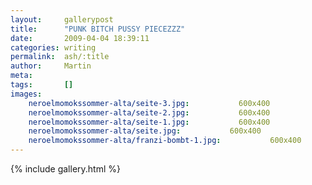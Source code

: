 ```yaml
---
layout:     gallerypost
title:      "PUNK BITCH PUSSY PIECEZZZ"
date:       2009-04-04 18:39:11
categories: writing
permalink:  ash/:title
author:     Martin
meta:
tags:       []
images:
    neroelmomokssommer-alta/seite-3.jpg:           600x400
    neroelmomokssommer-alta/seite-2.jpg:           600x400
    neroelmomokssommer-alta/seite-1.jpg:           600x400
    neroelmomokssommer-alta/seite.jpg:           600x400
    neroelmomokssommer-alta/franzi-bombt-1.jpg:           600x400
---
```


{% include gallery.html %}
